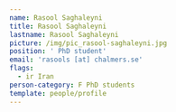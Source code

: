 ```yaml
---
name: Rasool Saghaleyni
title: Rasool Saghaleyni
lastname: Rasool Saghaleyni
picture: /img/pic_rasool-saghaleyni.jpg
position: ' PhD student'
email: 'rasools [at] chalmers.se'
flags:
  - ir Iran
person-category: F PhD students
template: people/profile
---
```


